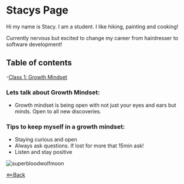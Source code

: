 # Stacys Page

Hi my name is Stacy. I am a student. I like hiking, painting and cooking!

Currently nervous but excited to change my career from hairdresser to software development!

## Table of contents

-[Class 1: Growth Mindset](growthmindset.md)
### Lets talk about Growth Mindset:

- Growth mindset is being open with not just your eyes and ears but minds. Open to all new discoveries.

### Tips to keep myself in a growth mindset:

- Staying curious and open
- Always ask questions. If lost for more that 15min ask!
- Listen and stay positive

![superbloodwolfmoon](https://www.telegraph.co.uk/content/dam/science/2019/12/17/TELEMMGLPICT000186194693_trans_NvBQzQNjv4BqpVlberWd9EgFPZtcLiMQfyf2A9a6I9YchsjMeADBa08.jpeg?imwidth=1280)

[<==Back](README.md)
